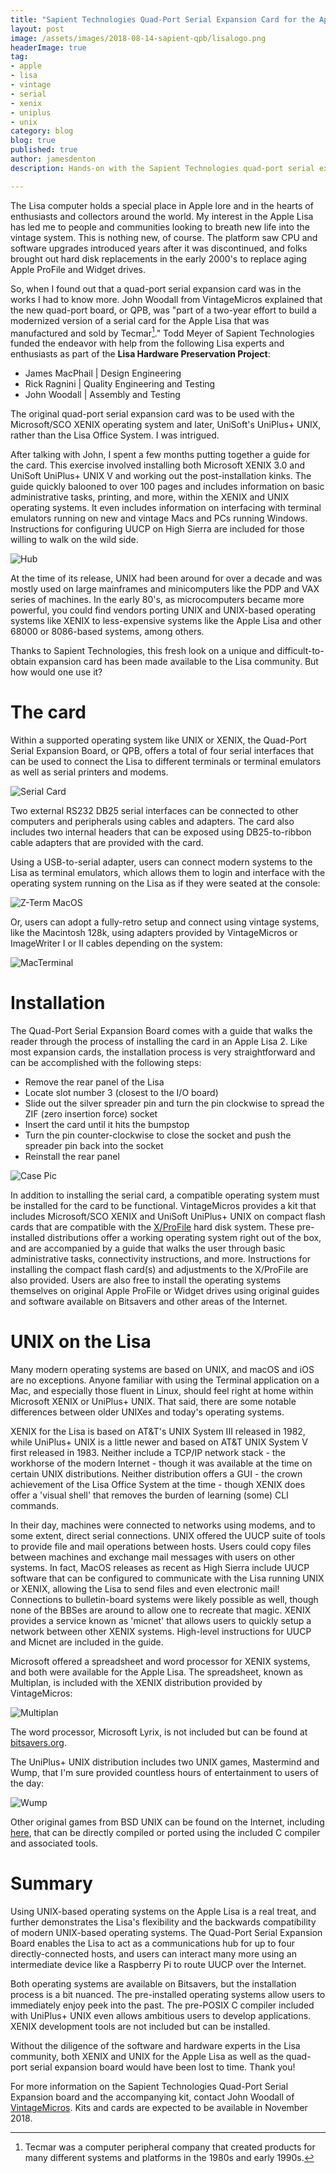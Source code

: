 ```yaml
---
title: "Sapient Technologies Quad-Port Serial Expansion Card for the Apple Lisa"
layout: post
image: /assets/images/2018-08-14-sapient-qpb/lisalogo.png
headerImage: true
tag:
- apple
- lisa
- vintage
- serial
- xenix
- uniplus
- unix
category: blog
blog: true
published: true
author: jamesdenton
description: Hands-on with the Sapient Technologies quad-port serial expansion card for the Apple Lisa

---
```


The Lisa computer holds a special place in Apple lore and in the hearts of enthusiasts and collectors around the world. My interest in the Apple Lisa has led me to people and communities looking to breath new life into the vintage system. This is nothing new, of course. The platform saw CPU and software upgrades introduced years after it was discontinued, and folks brought out hard disk replacements in the early 2000's to replace aging Apple ProFile and Widget drives. 
<!--more-->

So, when I found out that a quad-port serial expansion card was in the works I had to know more. John Woodall from VintageMicros explained that the new quad-port board, or QPB, was "part of a two-year effort to build a modernized version of a serial card for the Apple Lisa that was manufactured and sold by Tecmar[^1]." Todd Meyer of Sapient Technologies funded the endeavor with help from the following Lisa experts and enthusiasts as part of the **Lisa Hardware Preservation Project**:

- James MacPhail | Design Engineering
- Rick Ragnini | Quality Engineering and Testing
- John Woodall | Assembly and Testing

The original quad-port serial expansion card was to be used with the Microsoft/SCO XENIX operating system and later, UniSoft's UniPlus+ UNIX, rather than the Lisa Office System. I was intrigued.

After talking with John, I spent a few months putting together a guide for the card. This exercise involved installing both Microsoft XENIX 3.0 and UniSoft UniPlus+ UNIX V and working out the post-installation kinks. The guide quickly balooned to over 100 pages and includes information on basic administrative tasks, printing, and more, within the XENIX and UNIX operating systems. It even includes information on interfacing with terminal emulators running on new and vintage Macs and PCs running Windows. Instructions for configuring UUCP on High Sierra are included for those willing to walk on the wild side. 

![Hub](/assets/images/2018-08-14-sapient-qpb/hub.png)

At the time of its release, UNIX had been around for over a decade and was mostly used on large mainframes and minicomputers like the PDP and VAX series of machines. In the early 80's, as microcomputers became more powerful, you could find vendors porting UNIX and UNIX-based operating systems like XENIX to less-expensive systems like the Apple Lisa and other 68000 or 8086-based systems, among others.

Thanks to Sapient Technologies, this fresh look on a unique and difficult-to-obtain expansion card has been made available to the Lisa community. But how would one use it? 

[^1]: Tecmar was a computer peripheral company that created products for many different systems and platforms in the 1980s and early 1990s. 


# The card
Within a supported operating system like UNIX or XENIX, the Quad-Port Serial Expansion Board, or QPB, offers a total of four serial interfaces that can be used to connect the Lisa to different terminals or terminal emulators as well as serial printers and modems.

![Serial Card](/assets/images/2018-08-14-sapient-qpb/serialcard.png)

Two external RS232 DB25 serial interfaces can be connected to other computers and peripherals using cables and adapters. The card also includes two internal headers that can be exposed using DB25-to-ribbon cable adapters that are provided with the card.

Using a USB-to-serial adapter, users can connect modern systems to the Lisa as terminal emulators, which allows them to login and interface with the operating system running on the Lisa as if they were seated at the console:

![Z-Term MacOS](/assets/images/2018-08-14-sapient-qpb/ztermmac.png)

Or, users can adopt a fully-retro setup and connect using vintage systems, like the Macintosh 128k, using adapters provided by VintageMicros or ImageWriter I or II cables depending on the system:

![MacTerminal](/assets/images/2018-08-14-sapient-qpb/macterminal.png)

# Installation

The Quad-Port Serial Expansion Board comes with a guide that walks the reader through the process of installing the card in an Apple Lisa 2. Like most expansion cards, the installation process is very straightforward and can be accomplished with the following steps:

- Remove the rear panel of the Lisa
- Locate slot number 3 (closest to the I/O board)
- Slide out the silver spreader pin and turn the pin clockwise to spread the ZIF (zero insertion force) socket
- Insert the card until it hits the bumpstop
- Turn the pin counter-clockwise to close the socket and push the spreader pin back into the socket
- Reinstall the rear panel

![Case Pic](/assets/images/2018-08-14-sapient-qpb/serialcase.jpg)

In addition to installing the serial card, a compatible operating system must be installed for the card to be functional. VintageMicros provides a kit that includes Microsoft/SCO XENIX and UniSoft UniPlus+ UNIX on compact flash cards that are compatible with the [X/ProFile](http://vintagemicros.com/catalog/lisa-xprofile-hard-drive-emulator-p-282.html) hard disk system. These pre-installed distributions offer a working operating system right out of the box, and are accompanied by a guide that walks the user through basic administrative tasks, connectivity instructions, and more. Instructions for installing the compact flash card(s) and adjustments to the X/ProFile are also provided. Users are also free to install the operating systems themselves on original Apple ProFile or Widget drives using original guides and software available on Bitsavers and other areas of the Internet.


# UNIX on the Lisa

Many modern operating systems are based on UNIX, and macOS and iOS are no exceptions. Anyone familiar with using the Terminal application on a Mac, and especially those fluent in Linux, should feel right at home within Microsoft XENIX or UniPlus+ UNIX. That said, there are some notable differences between older UNIXes and today's operating systems. 

XENIX for the Lisa is based on AT&T's UNIX System III released in 1982, while UniPlus+ UNIX is a little newer and based on AT&T UNIX System V first released in 1983. Neither include a TCP/IP network stack - the workhorse of the modern Internet - though it was available at the time on certain UNIX distributions. Neither distribution offers a GUI - the crown achievement of the Lisa Office System at the time - though XENIX does offer a 'visual shell' that removes the burden of learning (some) CLI commands.

In their day, machines were connected to networks using modems, and to some extent, direct serial connections. UNIX offered the UUCP suite of tools to provide file and mail operations between hosts. Users could copy files between machines and exchange mail messages with users on other systems. In fact, MacOS releases as recent as High Sierra include UUCP software that can be configured to communicate with the Lisa running UNIX or XENIX, allowing the Lisa to send files and even electronic mail! Connections to bulletin-board systems were likely possible as well, though none of the BBSes are around to allow one to recreate that magic. XENIX provides a service known as 'micnet' that allows users to quickly setup a network between other XENIX systems. High-level instructions for UUCP and Micnet are included in the guide.

Microsoft offered a spreadsheet and word processor for XENIX systems, and both were available for the Apple Lisa. The spreadsheet, known as Multiplan, is included with the XENIX distribution provided by VintageMicros:

![Multiplan](/assets/images/2018-08-14-sapient-qpb/multiplan.png)

The word processor, Microsoft Lyrix, is not included but can be found at [bitsavers.org](http://www.bitsavers.org).

The UniPlus+ UNIX distribution includes two UNIX games, Mastermind and Wump, that I'm sure provided countless hours of entertainment to users of the day:

![Wump](/assets/images/2018-08-14-sapient-qpb/wump.png)

Other original games from BSD UNIX can be found on the Internet, including [here](https://github.com/weiss/original-bsd), that can be directly compiled or ported using the included C compiler and associated tools.

# Summary

Using UNIX-based operating systems on the Apple Lisa is a real treat, and further demonstrates the Lisa's flexibility and the backwards compatibility of modern UNIX-based operating systems. The Quad-Port Serial Expansion Board enables the Lisa to act as a communications hub for up to four directly-connected hosts, and users can interact many more using an intermediate device like a Raspberry Pi to route UUCP over the Internet.

Both operating systems are available on Bitsavers, but the installation process is a bit nuanced. The pre-installed operating systems allow users to immediately enjoy peek into the past. The pre-POSIX C compiler included with UniPlus+ UNIX even allows ambitious users to develop applications. XENIX development tools are not included but can be installed.

Without the diligence of the software and hardware experts in the Lisa community, both XENIX and UNIX for the Apple Lisa as well as the quad-port serial expansion board would have been lost to time. Thank you!

For more information on the Sapient Technologies Quad-Port Serial Expansion board and the accompanying kit, contact John Woodall of [VintageMicros](http://vintagemicros.com/). Kits and cards are expected to be available in November 2018. 